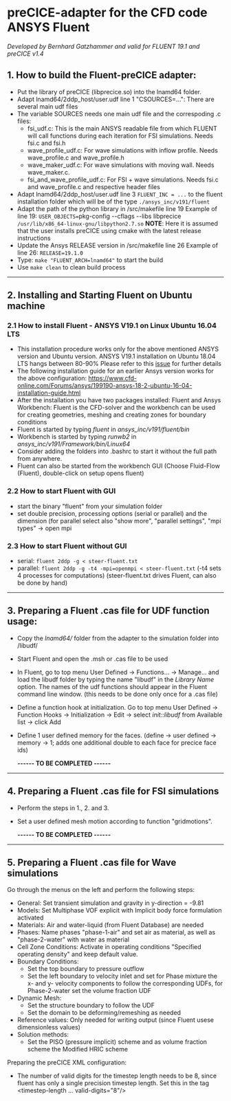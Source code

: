 # preCICE-adapter for the CFD code ANSYS Fluent
*Developed by Bernhard Gatzhammer and valid for FLUENT 19.1 and preCICE v1.4*

## 1. How to build the Fluent-preCICE adapter: 
  * Put the library of preCICE (libprecice.so) into the lnamd64 folder.
  * Adapt lnamd64/2ddp_host/user.udf line 1 "CSOURCES=...": There are several main udf files
  * The variable SOURCES needs one main udf file and the correspoding .c files: 
    + fsi_udf.c: This is the main ANSYS readable file from which FLUENT will call functions during each iteration
                 for FSI simulations. Needs fsi.c and fsi.h
    + wave_profile_udf.c: For wave simulations with inflow profile. Needs wave_profile.c and wave_profile.h
    + wave_maker_udf.c: For wave simulations with moving wall. Needs wave_maker.c.
    + fsi_and_wave_profile_udf.c: For FSI + wave simulations. Needs fsi.c and wave_profile.c and respective 
                                    header files
  * Adapt lnamd64/2ddp_host/user.udf line 3 `FLUENT_INC = ...` to the fluent installation
    folder which will be of the type `./ansys_inc/v191/fluent`  
  * Adapt the path of the python library in /src/makefile line 19
    Example of line 19: `USER_OBJECTS=`pkg-config --cflags --libs libprecice` /usr/lib/x86_64-linux-gnu/libpython2.7.so`
    **NOTE**: Here it is assumed that the user installs preCICE using cmake with the latest release instructions
  * Update the Ansys RELEASE version in /src/makefile line 26
    Example of line 26: `RELEASE=19.1.0`
  * Type: `make "FLUENT_ARCH=lnamd64"` to start the build 
  * Use `make clean` to clean build process

--------------------------------------------------------------------------------

## 2. Installing and Starting Fluent on Ubuntu machine

  ### 2.1 How to install Fluent - **ANSYS V19.1 on Linux Ubuntu 16.04 LTS** 
  * This installation procedure works only for the above mentioned ANSYS version and Ubuntu version.
    ANSYS V19.1 installation on Ubuntu 18.04 LTS hangs between 80-90%
    Please refer to this [issue](https://github.com/precice/fluent-adapter/issues/3) for further details
  * The following installation guide for an earlier Ansys version works for the above configuration:
    <https://www.cfd-online.com/Forums/ansys/199190-ansys-18-2-ubuntu-16-04-installation-guide.html>
  * After the installation you have two packages installed: Fluent and Ansys Workbench:
    Fluent is the CFD-solver and the workbench can be used for creating
    geometries, meshing and creating zones for boundary conditions
  * Fluent is started by typing *fluent* in *ansys_inc/v191/fluent/bin*
  * Workbench is started by typing *runwb2* in
      *ansys_inc/v191/Framework/bin/Linux64*
  * Consider adding the folders into .bashrc to start it without the full
    path from anywhere.
  * Fluent can also be started from the workbench GUI (Choose Fluid-Flow
    (Fluent), double-click on setup opens fluent)

  ### 2.2 How to start Fluent with GUI
  * start the binary "fluent" from your simulation folder
  * set double precision, processing options (serial or parallel) and the dimension
    (for parallel select also "show more", "parallel settings", "mpi types" -> open mpi

  ### 2.3 How to start Fluent without GUI
  * serial:   `fluent 2ddp -g < steer-fluent.txt`
  * parallel: `fluent 2ddp -g -t4 -mpi=openmpi < steer-fluent.txt`
    (-t4 sets 4 processes for computations)
    (steer-fluent.txt drives Fluent, can also be done by hand)

--------------------------------------------------------------------------------

## 3. Preparing a Fluent .cas file for UDF function usage:
  * Copy the *lnamd64/* folder from the adapter to the simulation folder into /libudf/
  * Start Fluent and open the .msh or .cas file to be used
  * In Fluent, go to top menu User Defined -> Functions... -> Manage... and 
    load the libudf folder by typing the name "libudf" in the *Library Name* option. 
    The names of the udf functions should appear in the Fluent command line window. 
    (this needs to be done only once for a .cas file)
  * Define a function hook at initialization. Go to top menu User Defined -> Function Hooks ->
    Initialization -> Edit -> select *init::libudf* from Available list -> click Add
  * Define 1 user defined memory for the faces. (define -> user defined -> memory -> 1; 
    adds one additional double to each face for precice face ids)

    **------ TO BE COMPLETED ------** 

--------------------------------------------------------------------------------

## 4. Preparing a Fluent .cas file for FSI simulations

  * Perform the steps in 1., 2. and 3.
  * Set a user defined mesh motion according to function "gridmotions".
  
    **------ TO BE COMPLETED ------** 

--------------------------------------------------------------------------------

## 5. Preparing a Fluent .cas file for Wave simulations

Go through the menus on the left and perform the following steps:
  * General: Set transient simulation and gravity in y-direction = -9.81
  * Models: Set Multiphase VOF explicit with Implicit body force formulation activated
  * Materials: Air and water-liquid (from Fluent Database) are needed
  * Phases: Name phases "phase-1-air" and set air as material, as well as 
    "phase-2-water" with water as material
  * Cell Zone Conditions: Activate in operating conditions "Specified operating 
    density" and keep default value.
  * Boundary Conditions:
    + Set the top boundary to pressure outflow
    + Set the left boundary to velocity inlet and set for Phase mixture the 
      x- and y- velocity components to follow the corresponding UDFs, for 
      Phase-2-water set the volume fraction UDF
  * Dynamic Mesh: 
    + Set the structure boundary to follow the UDF
    + Set the domain to be deforming/remeshing as needed
  * Reference values: Only needed for writing output (since Fluent usese 
    dimensionless values)
  * Solution methods: 
    + Set the PISO (pressure implicit) scheme and as volume fraction scheme the 
      Modified HRIC scheme

Preparing the preCICE XML configuration:
  * The number of valid digits for the timestep length needs to be 8, since fluent
    has only a single precision timestep length. Set this in the tag <timestep-length ... valid-digits="8"/>
